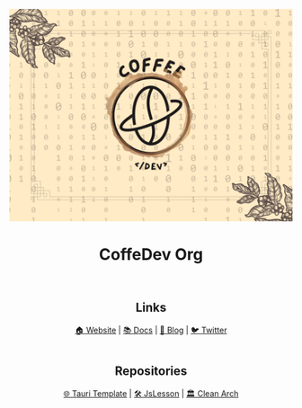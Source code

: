 ![CoffeDev - A organization from education position](/img/Design%20sem%20nome.png)

<div align="center">
  <h1>CoffeDev Org</h1>
</div>

<div align="center">
  <strong></strong>
</div>

<div align="center">

</div>

<br>

<div align="center">
  <h2>Links</h1>
</div>

<div align="center">
  <a href="">🏠 Website</a>
  <span> | </span>
  <a href="">📚 Docs</a>
  <span> | </span>
  <a href="">📰 Blog</a>
  <span> | </span>
  <a href="">🐦 Twitter</a>
</div>

<br>

<div align="center">
  <h2>Repositories</h1>
</div>

<div align="center">
  <a href="https://github.com/">🌐 Tauri Template</a>
  <span>  |  </span>
  <a href="https://github.com/">🛠️ JsLesson</a>
  <span> | </span>
  <a href="https://github.com/">🏛 Clean Arch</a>
</div>